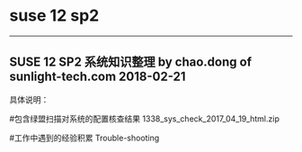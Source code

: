 ﻿# suse 12 sp2
-------------------------------------------------
SUSE 12 SP2 系统知识整理
by chao.dong of sunlight-tech.com
2018-02-21
-------------------------------------------------
具体说明：

#包含绿盟扫描对系统的配置核查结果
1338_sys_check_2017_04_19_html.zip 

#工作中遇到的经验积累
Trouble-shooting